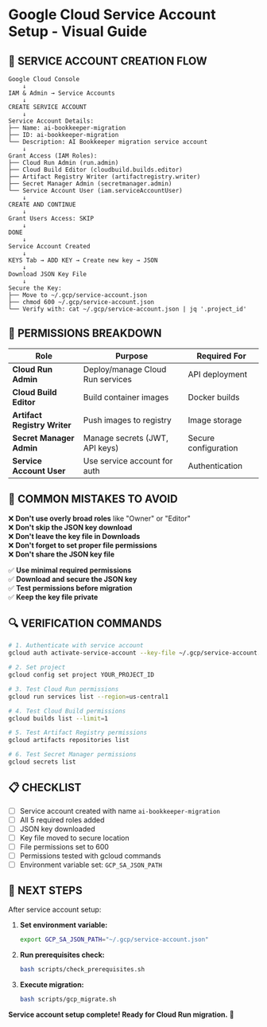 # Google Cloud Service Account Setup - Visual Guide

## 🎯 SERVICE ACCOUNT CREATION FLOW

```
Google Cloud Console
    ↓
IAM & Admin → Service Accounts
    ↓
CREATE SERVICE ACCOUNT
    ↓
Service Account Details:
├── Name: ai-bookkeeper-migration
├── ID: ai-bookkeeper-migration
└── Description: AI Bookkeeper migration service account
    ↓
Grant Access (IAM Roles):
├── Cloud Run Admin (run.admin)
├── Cloud Build Editor (cloudbuild.builds.editor)
├── Artifact Registry Writer (artifactregistry.writer)
├── Secret Manager Admin (secretmanager.admin)
└── Service Account User (iam.serviceAccountUser)
    ↓
CREATE AND CONTINUE
    ↓
Grant Users Access: SKIP
    ↓
DONE
    ↓
Service Account Created
    ↓
KEYS Tab → ADD KEY → Create new key → JSON
    ↓
Download JSON Key File
    ↓
Secure the Key:
├── Move to ~/.gcp/service-account.json
├── chmod 600 ~/.gcp/service-account.json
└── Verify with: cat ~/.gcp/service-account.json | jq '.project_id'
```

## 🔐 PERMISSIONS BREAKDOWN

| Role | Purpose | Required For |
|------|---------|--------------|
| **Cloud Run Admin** | Deploy/manage Cloud Run services | API deployment |
| **Cloud Build Editor** | Build container images | Docker builds |
| **Artifact Registry Writer** | Push images to registry | Image storage |
| **Secret Manager Admin** | Manage secrets (JWT, API keys) | Secure configuration |
| **Service Account User** | Use service account for auth | Authentication |

## 🚨 COMMON MISTAKES TO AVOID

❌ **Don't use overly broad roles** like "Owner" or "Editor"  
❌ **Don't skip the JSON key download**  
❌ **Don't leave the key file in Downloads**  
❌ **Don't forget to set proper file permissions**  
❌ **Don't share the JSON key file**  

✅ **Use minimal required permissions**  
✅ **Download and secure the JSON key**  
✅ **Test permissions before migration**  
✅ **Keep the key file private**  

## 🔍 VERIFICATION COMMANDS

```bash
# 1. Authenticate with service account
gcloud auth activate-service-account --key-file ~/.gcp/service-account.json

# 2. Set project
gcloud config set project YOUR_PROJECT_ID

# 3. Test Cloud Run permissions
gcloud run services list --region=us-central1

# 4. Test Cloud Build permissions
gcloud builds list --limit=1

# 5. Test Artifact Registry permissions
gcloud artifacts repositories list

# 6. Test Secret Manager permissions
gcloud secrets list
```

## 📋 CHECKLIST

- [ ] Service account created with name `ai-bookkeeper-migration`
- [ ] All 5 required roles added
- [ ] JSON key downloaded
- [ ] Key file moved to secure location
- [ ] File permissions set to 600
- [ ] Permissions tested with gcloud commands
- [ ] Environment variable set: `GCP_SA_JSON_PATH`

## 🎯 NEXT STEPS

After service account setup:

1. **Set environment variable:**
   ```bash
   export GCP_SA_JSON_PATH="~/.gcp/service-account.json"
   ```

2. **Run prerequisites check:**
   ```bash
   bash scripts/check_prerequisites.sh
   ```

3. **Execute migration:**
   ```bash
   bash scripts/gcp_migrate.sh
   ```

**Service account setup complete! Ready for Cloud Run migration.** 🚀

